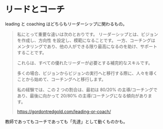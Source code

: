 # リードとコーチ

leading と coaching はどちらもリーダーシップに関わるもの。

> 私にとって重要な違いは次のとおりです。
> リーダーシップとは、ビジョンを作成し、方向性 を設定し、模範になることです。
> 一方、コーチングはメンタリングであり、他の人ができる限り最高になるのを助け、サポートすることです。
>
> これらは、すべての優れたリーダーが必要とする補完的なスキルです。
>
> 多くの場合、ビジョンからビジョンの実行へと移行する際に、人々を導くことから始めて、コーチングへと移行します。
>
> 私の経験では、この 2 つの割合は、最初は 80/20% の主導/コーチングであり、最後に向かって 20/80% の主導/コーチングになる傾向があります。
>
> https://gordontredgold.com/leading-or-coach/

教師であってもコーチであっても「先達」として動くものかも。
